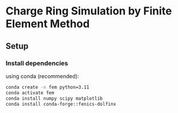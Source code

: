# Charge Ring Simulation by Finite Element Method

## Setup

### Install dependencies

using conda (recommended):

```sh
conda create -n fem python=3.11
conda activate fem
conda install numpy scipy matplotlib
conda install conda-forge::fenics-dolfinx
```